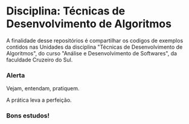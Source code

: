 # Disciplina: Técnicas de Desenvolvimento de Algoritmos

A finalidade desse repositórios é compartilhar os codigos de exemplos contidos nas Unidades da disciplina "Técnicas de Desenvolvimento de Algoritmos", do curso "Análise e Desenvolvimento de Softwares", da faculdade Cruzeiro do Sul.

### Alerta

Vejam, entendam, pratiquem.

A prática leva a perfeição.

### Bons estudos!
